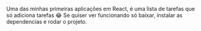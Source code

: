 Uma das minhas primeiras aplicações em React, é uma lista de tarefas que só adiciona tarefas 😂
Se quiser ver funcionando só baixar, instalar as dependencias e rodar o projeto.
